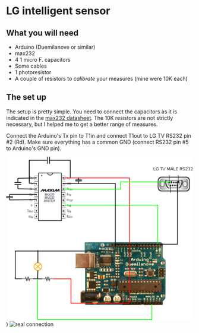 # LG intelligent sensor

## What you will need
* Arduino (Duemilanove or similar)
* max232
* 4 1 micro F. capacitors
* Some cables
* 1 photoresistor
* A couple of resistors to *calibrate* your measures (mine were 10K each)

## The set up
The setup is pretty simple. You need to connect the capacitors as it is
indicated in the [max232 datasheet](http://datasheets.maximintegrated.com/en/ds/MAX220-MAX249.pdf).
The 10K resistors are not strictly necessary, but I helped me to get a better
range of measures.

Connect the Arduino's Tx pin to T1in and connect T1out to LG TV RS232 pin #2 (Rd).
Make sure everything has a common GND (connect RS232 pin #5 to
Arduino's GND pin).

![schematics](https://github.com/fernape/arduino-projects/blob/master/digital/lg_intelligent_sensor/LG-intelligent-sensor.png))
![real connection](https://github.com/fernape/arduino-projects/blob/masterdigital/lg_intelligent_sensor/shot.jpg)
